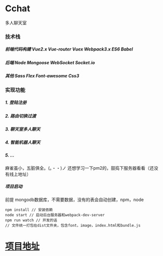 
# Cchat
多人聊天室

### 技术栈
##### 前端代码构建 Vue2.x  Vue-router  Vuex  Webpack3.x  ES6  Babel
##### 后端 Node  Mongoose  WebSocket  Socket.io
##### 其他 Sass Flex Font-awesome Css3

### 实现功能
##### 1. 登陆注册
##### 2. 路由切换过渡
##### 3. 聊天室多人聊天
##### 4. 智能机器人聊天
##### 5. ...

麻雀虽小，五脏俱全。(。・・)ノ
还想学习一下pm2的，鼓捣下服务器看看（还没有线上地址）

##### 项目启动
前提 mongodb数据库，不需要数据，没有的表会自动创建，npm，node
```
npm install // 安装依赖
node start // 启动后台服务器和webpack-dev-server
npm run watch // 开发的话
// 文件统一打包在dist文件夹，包含font，image，index.html和bundle.js
```
# [项目地址](https://github.com/chentianyuan/Cchat)